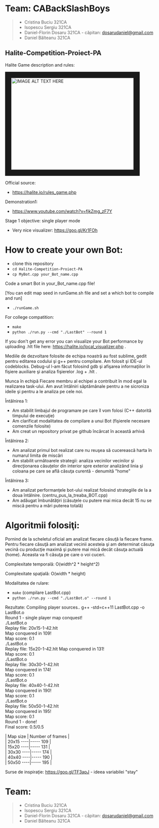# Team: CABackSlashBoys
>- Cristina Buciu 321CA
>- Isopescu Sergiu 321CA
>- Daniel-Florin Dosaru 321CA - căpitan: dosarudaniel@gmail.com
>- Daniel Bălteanu 321CA

## Halite-Competition-Proiect-PA

Halite Game description and rules:

<a href="http://www.youtube.com/watch?feature=player_embedded&v=2_N6ZcOioQI" target="_blank"><img src="http://img.youtube.com/vi/2_N6ZcOioQI/0.jpg" 
alt="IMAGE ALT TEXT HERE" width="400" height="300" border="20" /></a>

Official source:
 - https://halite.io/rules_game.php

Demonstration1:
- https://www.youtube.com/watch?v=fjkZmg_zF7Y

Stage 1 objective: single player mode
- Very nice visualizer: https://goo.gl/Kr1FOh

# How to create your own Bot:
- clone this  repository
- `cd Halite-Competition-Proiect-PA`
- `cp MyBot.cpp your_Bot_name.cpp`

Code a smart Bot in your_Bot_name.cpp file!

[You can edit map seed in runGame.sh file and set a which bot to compile and run]

- `./runGame.sh`

For college compatition:
- `make` 
- `python ./run.py --cmd "./LastBot" --round 1`

If you don't get any error you can visualize your Bot performance by uploading 
.hlt file here: https://halite.io/local_visualizer.php .




Mediile de dezvoltare folosite de echipa noastră au fost sublime, gedit pentru
editarea codului şi g++ pentru compilare. Am folosit şi IDE-ul codeblocks.
Debug-ul l-am făcut folosind gdb şi afişarea informaţiilor în fişiere auxiliare
şi analiza fişierelor .log + .hlt .

Munca în echipă
Fiecare membru al echipei a contribuit în mod egal la realizarea task-ului.
Am avut întâlniri săptămânale pentru a ne sicroniza ideile şi pentru a le 
analiza pe cele noi.

Întâlnirea 1:
- Am stabilit limbajul de programare pe care îl vom folosi (C++ datorită timpului de execuţie)
- Am clarificat modalitatea de compilare a unui Bot (fişierele necesare comenzile folosite)
- Am creat un repository privat pe github încărcat în această arhivă

Întâlnirea 2:
- Am analizat primul bot realizat care nu reuşea să cucerească harta în numarul limita de miscări
- Am stabilit următoarele strategii: analiza vecinilor vecinilor şi direcţionarea căsuţelor din interior spre exterior analizând linia şi coloana pe care se află căsuţa curentă - denumită "home"
 
Întâlnirea 3:
- Am analizat performanţele bot-ului realizat folosind strategiile de la a doua întâlnire. (centru_pus_la_treaba_BOT.cpp)
- Am adăugat îmbunătăţiri (căsuţele cu putere mai mica decât 15 nu se miscă pentru a mări puterea totală)

# Algoritmii folosiţi:
Pornind de la scheletul oficial am analizat fiecare căsuţă la fiecare frame.
Pentru fiecare căsuţă am analizat vecinii acesteia şi am determinat căsuţa vecină cu producţie maximă şi putere mai mică decât căsuţa actuală (home). Aceasta va fi căsuţa pe care o voi cuceri.


Complexitate temporală:
O(width^2 * height^2)

Complexitate spaţială:
O(width * height)

Modalitatea de rulare:
- `make` (compilare LastBot.cpp)
- `python ./run.py --cmd "./LastBot.o" --round 1`

Rezultate:
Compiling player sources.. 
g++ -std=c++11 LastBot.cpp -o LastBot.o  
Round 1 - single player map conquest!  
./LastBot.o   
Replay file: 20x15-1-42.hlt  
Map conquered in 109!     
Map score: 0.1   
./LastBot.o  
Replay file: 15x20-1-42.hlt 
Map conquered in 131!  
Map score: 0.1   
./LastBot.o  
Replay file: 30x30-1-42.hlt  
Map conquered in 174!  
Map score: 0.1  
./LastBot.o  
Replay file: 40x40-1-42.hlt  
Map conquered in 190!  
Map score: 0.1  
./LastBot.o  
Replay file: 50x50-1-42.hlt   
Map conquered in 195!  
Map score: 0.1    
Round 1 - done!    
Final score: 0.5/0.5  

| Map size | Number of frames  |  
| 20x15 ----|-----  109         |   
| 15x20 ----|-----  131         |   
| 30x30 ----|-----  174         |   
| 40x40 ----|-----  190         |   
| 50x50 ----|-----  195         |   


Surse de inspiraţie: https://goo.gl/TF3apJ - ideea variabilei "stay"




# Team: 
>- Cristina Buciu 321CA
>- Isopescu Sergiu 321CA
>- Daniel-Florin Dosaru 321CA - căpitan: dosarudaniel@gmail.com
>- Daniel Bălteanu 321CA
